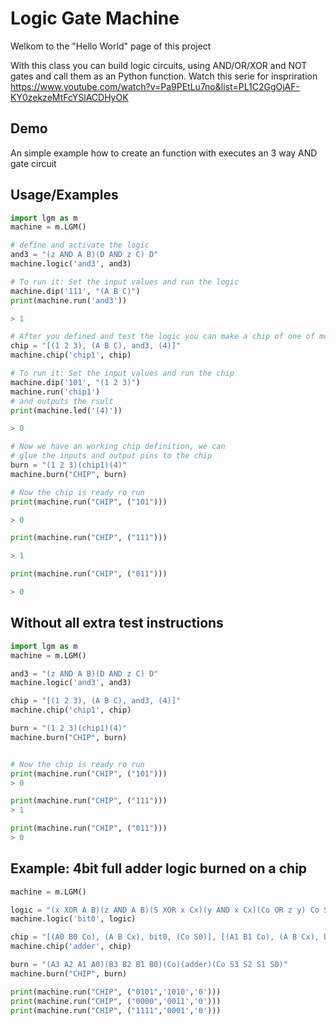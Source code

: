 # Logic Gate Machine
Welkom to the "Hello World" page of this project

With this class you can build logic circuits, using AND/OR/XOR and NOT gates and call them as an Python function.
Watch this serie for inspriration https://www.youtube.com/watch?v=Pa9PEtLu7no&list=PL1C2GgOjAF-KY0zekzeMtFcYSlACDHyOK


## Demo

An simple example how to create an function with executes an 3 way AND gate circuit


## Usage/Examples

```python
import lgm as m
machine = m.LGM()

# define and activate the logic
and3 = "(z AND A B)(D AND z C) D"
machine.logic('and3', and3)

# To run it: Set the input values and run the logic
machine.dip('111', "(A B C)")
print(machine.run('and3'))

> 1

# After you defined and test the logic you can make a chip of one of more logic componentens
chip = "[(1 2 3), (A B C), and3, (4)]"
machine.chip('chip1', chip)

# To run it: Set the input values and run the chip
machine.dip('101', "(1 2 3)")
machine.run('chip1')
# and outputs the rsult
print(machine.led('(4)'))

> 0

# Now we have an working chip definition, we can
# glue the inputs and output pins to the chip
burn = "(1 2 3)(chip1)(4)"
machine.burn("CHIP", burn)

# Now the chip is ready ro run
print(machine.run("CHIP", ("101")))

> 0

print(machine.run("CHIP", ("111")))

> 1

print(machine.run("CHIP", ("011")))

> 0

```
## Without all extra test instructions
```python
import lgm as m
machine = m.LGM()

and3 = "(z AND A B)(D AND z C) D"
machine.logic('and3', and3)

chip = "[(1 2 3), (A B C), and3, (4)]"
machine.chip('chip1', chip)

burn = "(1 2 3)(chip1)(4)"
machine.burn("CHIP", burn)


# Now the chip is ready ro run
print(machine.run("CHIP", ("101")))
> 0

print(machine.run("CHIP", ("111")))
> 1

print(machine.run("CHIP", ("011")))
> 0

```


## Example: 4bit full adder logic burned on a chip
```python
machine = m.LGM()

logic = "(x XOR A B)(z AND A B)(S XOR x Cx)(y AND x Cx)(Co OR z y) Co S"
machine.logic('bit0', logic)

chip = "[(A0 B0 Co), (A B Cx), bit0, (Co S0)], [(A1 B1 Co), (A B Cx), bit0, (Co S1)], [(A2 B2 Co), (A B Cx), bit0, (Co S2)], [(A3 B3 Co), (A B Cx), bit0, (Co S3)]"
machine.chip('adder', chip)

burn = "(A3 A2 A1 A0)(B3 B2 B1 B0)(Co)(adder)(Co S3 S2 S1 S0)"
machine.burn("CHIP", burn)

print(machine.run("CHIP", ("0101",'1010','0')))
print(machine.run("CHIP", ("0000",'0011','0')))
print(machine.run("CHIP", ("1111",'0001','0')))

```